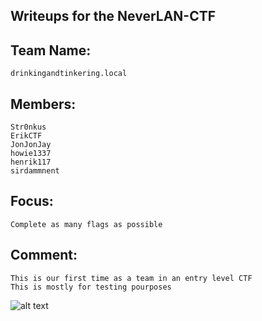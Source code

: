 Writeups for the NeverLAN-CTF
---
Team Name:
---
	drinkingandtinkering.local

Members:
---
	Str0nkus
	ErikCTF
	JonJonJay
	howie1337
	henrik117
	sirdammnent

Focus:
---
	Complete as many flags as possible
Comment:
---
	This is our first time as a team in an entry level CTF
	This is mostly for testing pourposes
	
![alt text](https://i.imgur.com/lZcUbvH.jpg)
